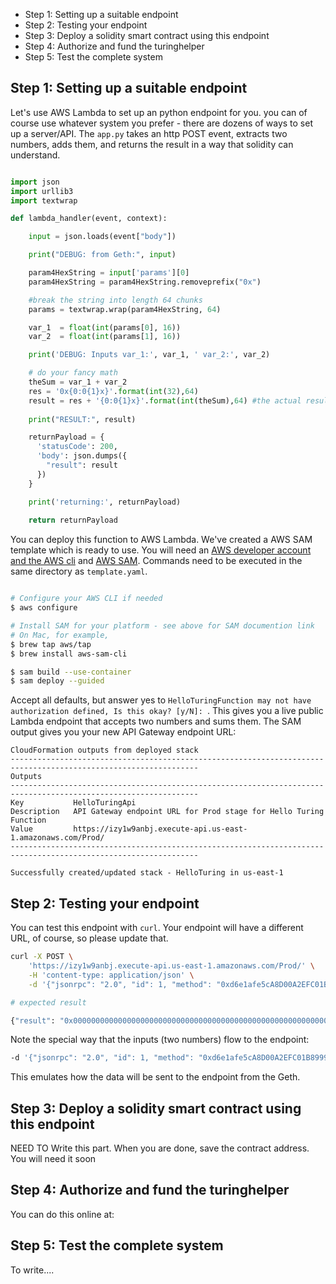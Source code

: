 
* Step 1: Setting up a suitable endpoint
* Step 2: Testing your endpoint
* Step 3: Deploy a solidity smart contract using this endpoint
* Step 4: Authorize and fund the turinghelper
* Step 5: Test the complete system

## Step 1: Setting up a suitable endpoint

Let's use AWS Lambda to set up an python endpoint for you. you can of course use whatever system you prefer - there are dozens of ways to set up a server/API. The `app.py` takes an http POST event, extracts two numbers, adds them, and returns the result in a way that solidity can understand. 

```python

import json
import urllib3
import textwrap

def lambda_handler(event, context):

    input = json.loads(event["body"])

    print("DEBUG: from Geth:", input)

    param4HexString = input['params'][0]
    param4HexString = param4HexString.removeprefix("0x")

    #break the string into length 64 chunks
    params = textwrap.wrap(param4HexString, 64)

    var_1  = float(int(params[0], 16))
    var_2  = float(int(params[1], 16))

    print('DEBUG: Inputs var_1:', var_1, ' var_2:', var_2)

    # do your fancy math
    theSum = var_1 + var_2
    res = '0x{0:0{1}x}'.format(int(32),64)
    result = res + '{0:0{1}x}'.format(int(theSum),64) #the actual result
    
    print("RESULT:", result)

    returnPayload = {
      'statusCode': 200,
      'body': json.dumps({
        "result": result
      })
    }

    print('returning:', returnPayload)
    
    return returnPayload

```

You can deploy this function to AWS Lambda. We've created a AWS SAM template which is ready to use. You will need an [AWS developer account and the AWS cli](https://docs.aws.amazon.com/cli/latest/userguide/cli-configure-quickstart.html) and [AWS SAM](https://docs.aws.amazon.com/serverless-application-model/latest/developerguide/serverless-sam-cli-install-mac.html). Commands need to be executed in the same directory as `template.yaml`.

```bash

# Configure your AWS CLI if needed
$ aws configure

# Install SAM for your platform - see above for SAM documention link
# On Mac, for example,
$ brew tap aws/tap
$ brew install aws-sam-cli

$ sam build --use-container
$ sam deploy --guided

```

Accept all defaults, but answer yes to `HelloTuringFunction may not have authorization defined, Is this okay? [y/N]: `. This gives you a live public Lambda endpoint that accepts two numbers and sums them. The SAM output gives you your new API Gateway endpoint URL:

```
CloudFormation outputs from deployed stack
----------------------------------------------------------------------------------------------------------------
Outputs
----------------------------------------------------------------------------------------------------------------
Key           HelloTuringApi
Description   API Gateway endpoint URL for Prod stage for Hello Turing Function
Value         https://izy1w9anbj.execute-api.us-east-1.amazonaws.com/Prod/
----------------------------------------------------------------------------------------------------------------

Successfully created/updated stack - HelloTuring in us-east-1

```

## Step 2: Testing your endpoint

You can test this endpoint with `curl`. Your endpoint will have a different URL, of course, so please update that.

```bash
curl -X POST \
    'https://izy1w9anbj.execute-api.us-east-1.amazonaws.com/Prod/' \
    -H 'content-type: application/json' \
    -d '{"jsonrpc": "2.0", "id": 1, "method": "0xd6e1afe5cA8D00A2EFC01B89997abE2De47fdfAf", "params": ["0x00000000000000000000000000000000000000000000000000000000000000200000000000000000000000000000000000000000000000000000000000000022"]}'

# expected result

{"result": "0x00000000000000000000000000000000000000000000000000000000000000200000000000000000000000000000000000000000000000000000000000000042"}% 

```

Note the special way that the inputs (two numbers) flow to the endpoint:

```bash
-d '{"jsonrpc": "2.0", "id": 1, "method": "0xd6e1afe5cA8D00A2EFC01B89997abE2De47fdfAf", "params": ["0x00000000000000000000000000000000000000000000000000000000000000200000000000000000000000000000000000000000000000000000000000000022"]}'
```

This emulates how the data will be sent to the endpoint from the Geth. 

## Step 3: Deploy a solidity smart contract using this endpoint

NEED TO Write this part. When you are done, save the contract address. You will need it soon

## Step 4: Authorize and fund the turinghelper

You can do this online at: 

## Step 5: Test the complete system

To write....
